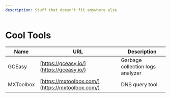 ```yaml
---
description: Stuff that doesn't fit anywhere else
---
```


# Cool Tools



| Name      | URL                                              | Description                      |
| --------- | ------------------------------------------------ | -------------------------------- |
| GCEasy    | [https://gceasy.io/](https://gceasy.io/)         | Garbage collection logs analyzer |
| MXToolbox | [https://mxtoolbox.com/](https://mxtoolbox.com/) | DNS query tool                   |

